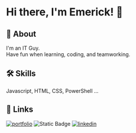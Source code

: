 # Hi there, I'm Emerick! 👋


## 🚀 About
I'm an IT Guy.
<br>
Have fun when learning, coding, and teamworking.


## 🛠 Skills
Javascript, HTML, CSS, PowerShell ...


## 🔗 Links
[![portfolio](https://img.shields.io/badge/my_portfolio-000?style=for-the-badge&logo=ko-fi&logoColor=white)](https://www.egiberne.me/)
![Static Badge](https://img.shields.io/badge/Microsoft-Learn?style=for-the-badge&logo=Microsoft&color=00A4EF&link=https%3A%2F%2Flearn.microsoft.com%2F)
[![linkedin](https://img.shields.io/badge/linkedin-0A66C2?style=for-the-badge&logo=linkedin&logoColor=white)](https://www.linkedin.com/)





<!--
**egiberne/egiberne** is a ✨ _special_ ✨ repository because its `README.md` (this file) appears on your GitHub profile.

Here are some ideas to get you started:

- 🔭 I’m currently working on ...
- 🌱 I’m currently learning ...
- 👯 I’m looking to collaborate on ...
- 🤔 I’m looking for help with ...
- 💬 Ask me about ...
- 📫 How to reach me: ...
- 😄 Pronouns: ...
- ⚡ Fun fact: ...
-->

